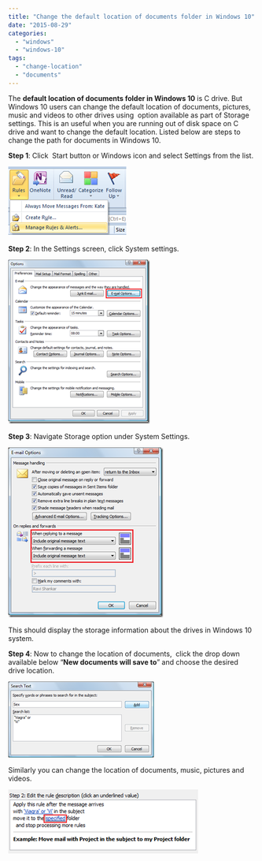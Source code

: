 ```yaml
---
title: "Change the default location of documents folder in Windows 10"
date: "2015-08-29"
categories: 
  - "windows"
  - "windows-10"
tags: 
  - "change-location"
  - "documents"
---
```


The **default location of documents folder in Windows 10** is C drive. But Windows 10 users can change the default location of documents, pictures, music and videos to other drives using  option available as part of Storage settings. This is an useful when you are running out of disk space on C drive and want to change the default location. Listed below are steps to change the path for documents in Windows 10.

**Step 1**: Click  Start button or Windows icon and select Settings from the list.

[![image](images/image_thumb21.png "image")](http://blogmines.com/blog/wp-content/uploads/2015/08/image21.png)

**Step 2**: In the Settings screen, click System settings.

[![image](images/image_thumb22.png "image")](http://blogmines.com/blog/wp-content/uploads/2015/08/image22.png)

**Step 3**: Navigate Storage option under System Settings.

[![image](images/image_thumb23.png "image")](http://blogmines.com/blog/wp-content/uploads/2015/08/image23.png)

This should display the storage information about the drives in Windows 10 system.

**Step 4**: Now to change the location of documents,  click the drop down available below “**New documents will save to**” and choose the desired drive location.

[![image](images/1_image_thumb24.png "image")](http://blogmines.com/blog/wp-content/uploads/2015/08/image24.png)

Similarly you can change the location of documents, music, pictures and videos.

[![image](images/1_image_thumb25.png "image")](http://blogmines.com/blog/wp-content/uploads/2015/08/image25.png)
